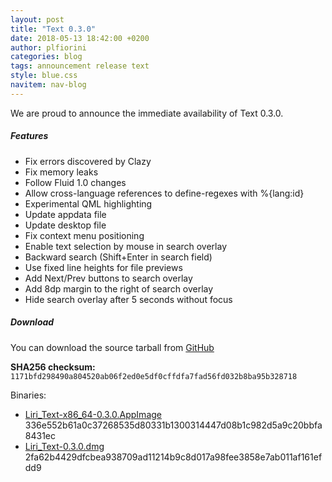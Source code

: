 ```yaml
---
layout: post
title: "Text 0.3.0"
date: 2018-05-13 18:42:00 +0200
author: plfiorini
categories: blog
tags: announcement release text
style: blue.css
navitem: nav-blog
---
```


We are proud to announce the immediate availability of Text 0.3.0.

##### Features

* Fix errors discovered by Clazy
* Fix memory leaks
* Follow Fluid 1.0 changes
* Allow cross-language references to define-regexes with \%{lang:id}
* Experimental QML highlighting
* Update appdata file
* Update desktop file
* Fix context menu positioning
* Enable text selection by mouse in search overlay
* Backward search (Shift+Enter in search field)
* Use fixed line heights for file previews
* Add Next/Prev buttons to search overlay
* Add 8dp margin to the right of search overlay
* Hide search overlay after 5 seconds without focus

##### Download

You can download the source tarball from [GitHub](https://github.com/lirios/text/releases/download/v1.1.0/liri-text-0.3.0.tar.xz)

**SHA256 checksum:** `1171bfd298490a804520ab06f2ed0e5df0cffdfa7fad56fd032b8ba95b328718`

Binaries:

* [Liri_Text-x86_64-0.3.0.AppImage](https://github.com/lirios/text/releases/download/v0.3.0/Liri_Text-x86_64-0.3.0.AppImage) 336e552b61a0c37268535d80331b1300314447d08b1c982d5a9c20bbfa8431ec
* [Liri_Text-0.3.0.dmg](https://github.com/lirios/text/releases/download/v0.3.0/Liri_Text-0.3.0.dmg) 2fa62b4429dfcbea938709ad11214b9c8d017a98fee3858e7ab011af161efdd9
